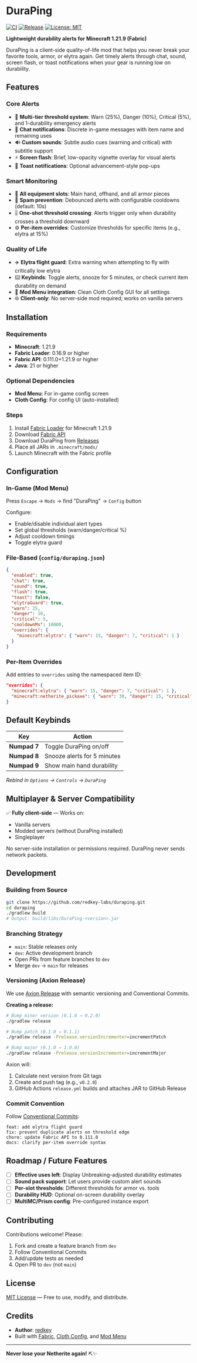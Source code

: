 # DuraPing

[![CI](https://github.com/redkey-labs/duraping/actions/workflows/ci.yml/badge.svg)](https://github.com/redkey-labs/duraping/actions/workflows/ci.yml)
[![Release](https://github.com/redkey-labs/duraping/actions/workflows/release.yml/badge.svg)](https://github.com/redkey-labs/duraping/actions/workflows/release.yml)
[![License: MIT](https://img.shields.io/badge/License-MIT-yellow.svg)](https://opensource.org/licenses/MIT)

**Lightweight durability alerts for Minecraft 1.21.9 (Fabric)**

DuraPing is a client-side quality-of-life mod that helps you never break your favorite tools, armor, or elytra again. Get timely alerts through chat, sound, screen flash, or toast notifications when your gear is running low on durability.

## Features

### Core Alerts
- 🔔 **Multi-tier threshold system**: Warn (25%), Danger (10%), Critical (5%), and 1-durability emergency alerts
- 💬 **Chat notifications**: Discrete in-game messages with item name and remaining uses
- 🔊 **Custom sounds**: Subtle audio cues (warning and critical) with subtitle support
- ⚡ **Screen flash**: Brief, low-opacity vignette overlay for visual alerts
- 🍞 **Toast notifications**: Optional advancement-style pop-ups

### Smart Monitoring
- 🎯 **All equipment slots**: Main hand, offhand, and all armor pieces
- 🚫 **Spam prevention**: Debounced alerts with configurable cooldowns (default: 10s)
- 🎚️ **One-shot threshold crossing**: Alerts trigger only when durability crosses a threshold downward
- ⚙️ **Per-item overrides**: Customize thresholds for specific items (e.g., elytra at 15%)

### Quality of Life
- ✈️ **Elytra flight guard**: Extra warning when attempting to fly with critically low elytra
- ⌨️ **Keybinds**: Toggle alerts, snooze for 5 minutes, or check current item durability on demand
- 🎨 **Mod Menu integration**: Clean Cloth Config GUI for all settings
- 🌐 **Client-only**: No server-side mod required; works on vanilla servers

## Installation

### Requirements
- **Minecraft**: 1.21.9
- **Fabric Loader**: 0.16.9 or higher
- **Fabric API**: 0.111.0+1.21.9 or higher
- **Java**: 21 or higher

### Optional Dependencies
- **Mod Menu**: For in-game config screen
- **Cloth Config**: For config UI (auto-installed)

### Steps
1. Install [Fabric Loader](https://fabricmc.net/use/) for Minecraft 1.21.9
2. Download [Fabric API](https://modrinth.com/mod/fabric-api)
3. Download DuraPing from [Releases](https://github.com/redkey-labs/duraping/releases)
4. Place all JARs in `.minecraft/mods/`
5. Launch Minecraft with the Fabric profile

## Configuration

### In-Game (Mod Menu)
Press `Escape` → `Mods` → find "DuraPing" → `Config` button

Configure:
- Enable/disable individual alert types
- Set global thresholds (warn/danger/critical %)
- Adjust cooldown timings
- Toggle elytra guard

### File-Based (`config/duraping.json`)
```json
{
  "enabled": true,
  "chat": true,
  "sound": true,
  "flash": true,
  "toast": false,
  "elytraGuard": true,
  "warn": 25,
  "danger": 10,
  "critical": 5,
  "cooldownMs": 10000,
  "overrides": {
    "minecraft:elytra": { "warn": 15, "danger": 7, "critical": 1 }
  }
}
```

### Per-Item Overrides
Add entries to `overrides` using the namespaced item ID:
```json
"overrides": {
  "minecraft:elytra": { "warn": 15, "danger": 7, "critical": 1 },
  "minecraft:netherite_pickaxe": { "warn": 30, "danger": 15, "critical": 10 }
}
```

## Default Keybinds

| Key | Action |
|-----|--------|
| **Numpad 7** | Toggle DuraPing on/off |
| **Numpad 8** | Snooze alerts for 5 minutes |
| **Numpad 9** | Show main hand durability |

*Rebind in `Options` → `Controls` → `DuraPing`*

## Multiplayer & Server Compatibility

✅ **Fully client-side** — Works on:
- Vanilla servers
- Modded servers (without DuraPing installed)
- Singleplayer

No server-side installation or permissions required. DuraPing never sends network packets.

## Development

### Building from Source
```bash
git clone https://github.com/redkey-labs/duraping.git
cd duraping
./gradlew build
# Output: build/libs/DuraPing-<version>.jar
```

### Branching Strategy
- `main`: Stable releases only
- `dev`: Active development branch
- Open PRs from feature branches to `dev`
- Merge `dev` → `main` for releases

### Versioning (Axion Release)
We use [Axion Release](https://github.com/allegro/axion-release-plugin) with semantic versioning and Conventional Commits.

**Creating a release:**
```bash
# Bump minor version (0.1.0 → 0.2.0)
./gradlew release

# Bump patch (0.1.0 → 0.1.1)
./gradlew release -Prelease.versionIncrementer=incrementPatch

# Bump major (0.1.0 → 1.0.0)
./gradlew release -Prelease.versionIncrementer=incrementMajor
```

Axion will:
1. Calculate next version from Git tags
2. Create and push tag (e.g., `v0.2.0`)
3. GitHub Actions `release.yml` builds and attaches JAR to GitHub Release

### Commit Convention
Follow [Conventional Commits](https://www.conventionalcommits.org/):
```
feat: add elytra flight guard
fix: prevent duplicate alerts on threshold edge
chore: update Fabric API to 0.111.0
docs: clarify per-item override syntax
```

## Roadmap / Future Features

- [ ] **Effective uses left**: Display Unbreaking-adjusted durability estimates
- [ ] **Sound pack support**: Let users provide custom alert sounds
- [ ] **Per-slot thresholds**: Different thresholds for armor vs. tools
- [ ] **Durability HUD**: Optional on-screen durability overlay
- [ ] **MultiMC/Prism config**: Pre-configured instance export

## Contributing

Contributions welcome! Please:
1. Fork and create a feature branch from `dev`
2. Follow Conventional Commits
3. Add/update tests as needed
4. Open PR to `dev` (not `main`)

## License

[MIT License](LICENSE) — Free to use, modify, and distribute.

## Credits

- **Author**: [redkey](https://github.com/redkey-labs)
- Built with [Fabric](https://fabricmc.net/), [Cloth Config](https://github.com/shedaniel/cloth-config), and [Mod Menu](https://github.com/TerraformersMC/ModMenu)

---

**Never lose your Netherite again!** ⛏️✨
